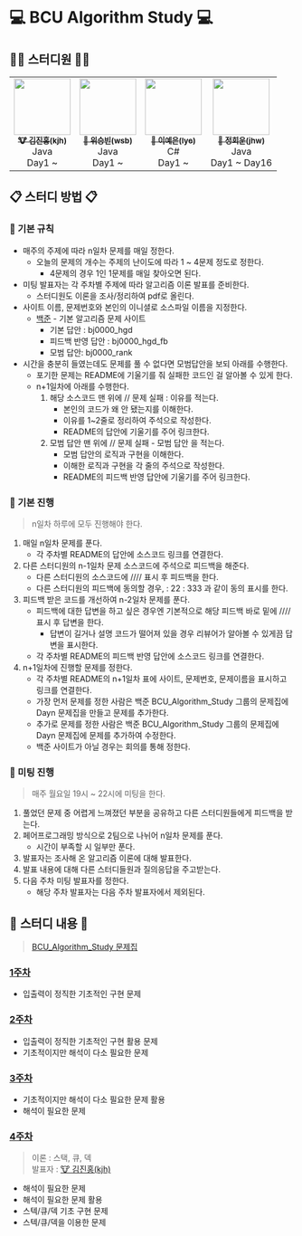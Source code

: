 
# 💻 BCU Algorithm Study 💻

## 👨‍💻 스터디원 👩‍💻
<table>
  <tr>
    <td align="center"><a href="https://github.com/deepredk"><img src="https://avatars2.githubusercontent.com/u/33937365?s=460&v=4" width="100px;" alt=""/><br /><sub><b>🐮 김진홍(kjh)</b></sub></a><br />Java<br/>Day1 ~</td>
    <td align="center"><a href="https://github.com/wsb0722"><img src="https://avatars1.githubusercontent.com/u/53260922?s=460&u=a545901c7f460295a11c779629201a81947f3fe4&v=4" width="100px;" alt=""/><br /><sub><b>🐯 위승빈(wsb)</b></sub></a><br />Java<br/>Day1 ~</td>
    <td align="center"><a href="https://github.com/jjklunicc"><img src="https://avatars2.githubusercontent.com/u/55953594?s=460&v=4" width="100px;" alt=""/><br /><sub><b>🐉 이예은(lye)</b></sub></a><br />C#<br/>Day1 ~</td>
    <td align="center"><a href="https://github.com/cousim46"><img src="https://avatars3.githubusercontent.com/u/67584874?s=460&v=4" width="100px;" alt=""/><br /><sub><b>🐯 정회운(jhw)</b></sub></a><br />Java<br/>Day1 ~ Day16</td>
  </tr>
</table>

## 📋 스터디 방법 📋
### 📌 기본 규칙
* 매주의 주제에 따라 n일차 문제를 매일 정한다.
    * 오늘의 문제의 개수는 주제의 난이도에 따라 1 ~ 4문제 정도로 정한다.
      * 4문제의 경우 1인 1문제를 매일 찾아오면 된다.
* 미팅 발표자는 각 주차별 주제에 따라 알고리즘 이론 발표를 준비한다.
  * 스터디원도 이론을 조사/정리하여 pdf로 올린다.
* 사이트 이름, 문제번호와 본인의 이니셜로 소스파일 이름을 지정한다.
  * [백준](https://www.acmicpc.net) - 기본 알고리즘 문제 사이트
    * 기본 답안 : bj0000_hgd
    * 피드백 반영 답안 : bj0000_hgd_fb
    * 모범 답안: bj0000_rank
* 시간을 충분히 들였는데도 문제를 풀 수 없다면 모범답안을 보되 아래를 수행한다.
  * 포기한 문제는 README에 기울기를 줘 실패한 코드인 걸 알아볼 수 있게 한다.
  * n+1일차에 아래를 수행한다.
    1. 해당 소스코드 맨 위에 // 문제 실패 : 이유를 적는다.
        * 본인의 코드가 왜 안 됐는지를 이해한다.
        * 이유를 1~2줄로 정리하여 주석으로 작성한다.
        * README의 답안에 기울기를 주어 링크한다.
    2. 모범 답안 맨 위에 // 문제 실패 - 모범 답안 을 적는다.
        * 모범 답안의 로직과 구현을 이해한다.
        * 이해한 로직과 구현을 각 줄의 주석으로 작성한다.
        * README의 피드백 반영 답안에 기울기를 주어 링크한다.
        
### 📌 기본 진행
> n일차 하루에 모두 진행해야 한다.
1. 매일 n일차 문제를 푼다.
    * 각 주차별 README의 답안에 소스코드 링크를 연결한다.
2. 다른 스터디원의 n-1일차 문제 소스코드에 주석으로 피드백을 해준다.
    * 다른 스터디원의 소스코드에 //// 표시 후 피드백을 한다.
    * 다른 스터디원의 피드백에 동의할 경우, : 22 : 333 과 같이 동의 표시를 한다.
3. 피드백 받은 코드를 개선하여 n-2일차 문제를 푼다.
    * 피드백에 대한 답변을 하고 싶은 경우엔 기본적으로 해당 피드백 바로 밑에 //// 표시 후 답변을 한다.
      * 답변이 길거나 설명 코드가 떨어져 있을 경우 리뷰어가 알아볼 수 있게끔 답변을 표시한다.
    * 각 주차별 README의 피드백 반영 답안에 소스코드 링크를 연결한다.
4. n+1일차에 진행할 문제를 정한다.
    * 각 주차별 README의 n+1일차 표에 사이트, 문제번호, 문제이름을 표시하고 링크를 연결한다.
    * 가장 먼저 문제를 정한 사람은 백준 BCU_Algorithm_Study 그룹의 문제집에 Dayn 문제집을 만들고 문제를 추가한다.
    * 추가로 문제를 정한 사람은 백준 BCU_Algorithm_Study 그룹의 문제집에 Dayn 문제집에 문제를 추가하여 수정한다.
    * 백준 사이트가 아닐 경우는 회의를 통해 정한다.

### 📌 미팅 진행
> 매주 월요일 19시 ~ 22시에 미팅을 한다.
1. 풀었던 문제 중 어렵게 느껴졌던 부분을 공유하고 다른 스터디원들에게 피드백을 받는다.
2. 페어프로그래밍 방식으로 2팀으로 나뉘어 n일차 문제를 푼다.
    * 시간이 부족할 시 일부만 푼다.
3. 발표자는 조사해 온 알고리즘 이론에 대해 발표한다.
4. 발표 내용에 대해 다른 스터디들원과 질의응답을 주고받는다.
5. 다음 주차 미팅 발표자를 정한다.
    * 해당 주차 발표자는 다음 주차 발표자에서 제외된다.

## 📝 스터디 내용 📝
> [BCU_Algorithm_Study 문제집](https://www.acmicpc.net/group/workbook/list/9797)
### [1주차](Week1)
* 입출력이 정직한 기초적인 구현 문제

### [2주차](Week2)
* 입출력이 정직한 기초적인 구현 활용 문제
* 기초적이지만 해석이 다소 필요한 문제

### [3주차](Week3)
* 기초적이지만 해석이 다소 필요한 문제 활용
* 해석이 필요한 문제

### [4주차](Week4)
> 이론 : 스택, 큐, 덱  
> 발표자 : [🐮 김진홍(kjh)](https://github.com/deepredk)
* 해석이 필요한 문제
* 해석이 필요한 문제 활용
* 스텍/큐/덱 기초 구현 문제
* 스텍/큐/덱을 이용한 문제
